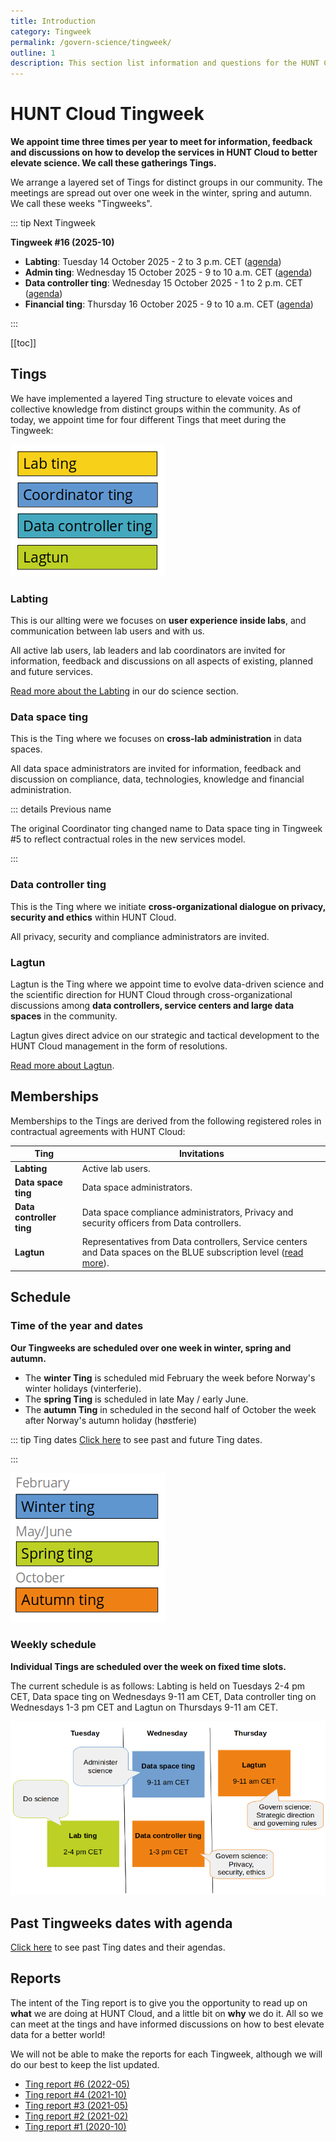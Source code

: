 ```yaml
---
title: Introduction
category: Tingweek
permalink: /govern-science/tingweek/
outline: 1
description: This section list information and questions for the HUNT Cloud Tingweek.
---
```


# HUNT Cloud Tingweek

**We appoint time three times per year to meet for information, feedback and discussions on how to develop the services in HUNT Cloud to better elevate science. We call these gatherings Tings.**

We arrange a layered set of Tings for distinct groups in our community. The meetings are spread out over one week in the winter, spring and autumn. We call these weeks "Tingweeks".

::: tip Next Tingweek

**Tingweek #16 (2025-10)**

- **Labting**: Tuesday 14 October 2025 - 2 to 3 p.m. CET ([agenda](https://assets.hdc.ntnu.no/assets/tingweek/hunt-cloud-tingweek16-labting-agenda.pdf))
- **Admin ting**: Wednesday 15 October 2025 - 9 to 10 a.m. CET ([agenda](https://assets.hdc.ntnu.no/assets/tingweek/hunt-cloud-tingweek16-dataspaceting-agenda.pdf))
- **Data controller ting**: Wednesday 15 October 2025 - 1 to 2 p.m. CET ([agenda](https://assets.hdc.ntnu.no/assets/tingweek/hunt-cloud-tingweek16-datacontrollerting-agenda.pdf))
- **Financial ting**: Thursday 16 October 2025 - 9 to 10 a.m. CET ([agenda](https://assets.hdc.ntnu.no/assets/tingweek/hunt-cloud-tingweek16-financial-ting-agenda.pdf))

:::

[[toc]]

## Tings

We have implemented a layered Ting structure to elevate voices and collective knowledge from distinct groups within the community. As of today, we appoint time for four different Tings that meet during the Tingweek:

![Tingweek tings](./images/tingweek-tings.png)

### Labting

This is our allting were we focuses on **user experience inside labs**, and communication between lab users and with us.

All active lab users, lab leaders and lab coordinators are invited for information, feedback and discussions on all aspects of existing, planned and future services.

[Read more about the Labting](/do-science/community/labting) in our do science section.

### Data space ting

This is the Ting where we focuses on **cross-lab administration** in data spaces.

All data space administrators are invited for information, feedback and discussion on compliance, data, technologies, knowledge and financial administration.

::: details Previous name

The original Coordinator ting changed name to Data space ting in Tingweek #5 to reflect contractual roles in the new services model.

:::

### Data controller ting

This is the Ting where we initiate **cross-organizational dialogue on privacy, security and ethics** within HUNT Cloud.

All privacy, security and compliance administrators are invited.

### Lagtun

Lagtun is the Ting where we appoint time to evolve data-driven science and the scientific direction for HUNT Cloud through cross-organizational discussions among **data controllers, service centers and large data spaces** in the community.

Lagtun gives direct advice on our strategic and tactical development to the HUNT Cloud management in the form of resolutions.

[Read more about Lagtun](/govern-science/tingweek/lagtun).

## Memberships

Memberships to the Tings are derived from the following registered roles in contractual agreements with HUNT Cloud:

| Ting                     | Invitations                                                                                                                                                       |
| ------------------------ | ----------------------------------------------------------------------------------------------------------------------------------------------------------------- |
| **Labting**              | Active lab users.                                                                                                                                                 |
| **Data space ting**      | Data space administrators.                                                                                                                                        |
| **Data controller ting** | Data space compliance administrators, Privacy and security officers from Data controllers.                                                                        |
| **Lagtun**               | Representatives from Data controllers, Service centers and Data spaces on the BLUE subscription level ([read more](/govern-science/tingweek/lagtun#attendance)). |

## Schedule

### Time of the year and dates

**Our Tingweeks are scheduled over one week in winter, spring and autumn.**

- The **winter Ting** is scheduled mid February the week before Norway's winter holidays (vinterferie).
- The **spring Ting** is scheduled in late May / early June.
- The **autumn Ting** in scheduled in the second half of October the week after Norway's autumn holiday (høstferie)

::: tip Ting dates
[Click here](/govern-science/tingweek/dates) to see past and future Ting dates.

:::

![Ting schedule year](./images/tingweek-schedule-year.png)

### Weekly schedule

**Individual Tings are scheduled over the week on fixed time slots.**

The current schedule is as follows: Labting is held on Tuesdays 2-4 pm CET, Data space ting on Wednesdays 9-11 am CET, Data controller ting on Wednesdays 1-3 pm CET and Lagtun on Thursdays 9-11 am CET.

!["Tingweek schedule"](./images/tingweek-schedule-times.png)

## Past Tingweeks dates with agenda

[Click here](/govern-science/tingweek/dates) to see past Ting dates and their agendas.

## Reports

The intent of the Ting report is to give you the opportunity to read up on **what** we are doing at HUNT Cloud, and a little bit on **why** we do it. All so we can meet at the tings and have informed discussions on how to best elevate data for a better world!

We will not be able to make the reports for each Tingweek, although we will do our best to keep the list updated.

- [Ting report #6 (2022-05)](https://assets.hdc.ntnu.no/assets/tingweek/hunt-cloud-tingweek6-report.pdf)
- [Ting report #4 (2021-10)](https://assets.hdc.ntnu.no/assets/tingweek/hunt-cloud-tingweek4-report.pdf)
- [Ting report #3 (2021-05)](https://assets.hdc.ntnu.no/assets/tingweek/hunt-cloud-tingweek3-report.pdf)
- [Ting report #2 (2021-02)](https://assets.hdc.ntnu.no/assets/tingweek/hunt-cloud-tingweek2-report.pdf)
- [Ting report #1 (2020-10)](https://assets.hdc.ntnu.no/assets/tingweek/hunt-cloud-tingweek1-report.pdf)
